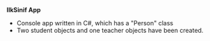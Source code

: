 **IlkSinif App**
- Console app written in C#, which has a "Person" class
- Two student objects and one teacher objects have been created.

